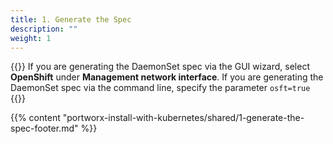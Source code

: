 ```yaml
---
title: 1. Generate the Spec
description: ""
weight: 1
---
```


{{<info>}}
If you are generating the DaemonSet spec via the GUI wizard, select **OpenShift** under **Management network interface**. If you are generating the DaemonSet spec via the command line, specify the parameter `osft=true`
{{</info>}}

{{% content "portworx-install-with-kubernetes/shared/1-generate-the-spec-footer.md" %}}